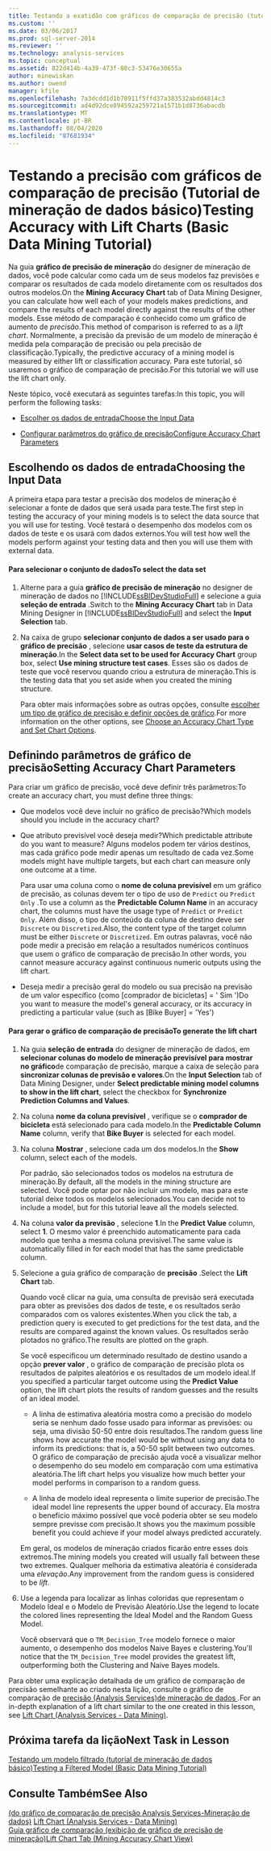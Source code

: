 ```yaml
---
title: Testando a exatidão com gráficos de comparação de precisão (tutorial de mineração de dados básico) | Microsoft Docs
ms.custom: ''
ms.date: 03/06/2017
ms.prod: sql-server-2014
ms.reviewer: ''
ms.technology: analysis-services
ms.topic: conceptual
ms.assetid: 822d414b-4a39-473f-80c3-53476e30655a
author: minewiskan
ms.author: owend
manager: kfile
ms.openlocfilehash: 7a3dcdd1d1b78911f5ffd37a383532abdd4814c3
ms.sourcegitcommit: ad4d92dce894592a259721a1571b1d8736abacdb
ms.translationtype: MT
ms.contentlocale: pt-BR
ms.lasthandoff: 08/04/2020
ms.locfileid: "87681934"
---
```

# <a name="testing-accuracy-with-lift-charts-basic-data-mining-tutorial"></a><span data-ttu-id="cc44b-102">Testando a precisão com gráficos de comparação de precisão (Tutorial de mineração de dados básico)</span><span class="sxs-lookup"><span data-stu-id="cc44b-102">Testing Accuracy with Lift Charts (Basic Data Mining Tutorial)</span></span>
  <span data-ttu-id="cc44b-103">Na guia **gráfico de precisão de mineração** do designer de mineração de dados, você pode calcular como cada um de seus modelos faz previsões e comparar os resultados de cada modelo diretamente com os resultados dos outros modelos.</span><span class="sxs-lookup"><span data-stu-id="cc44b-103">On the **Mining Accuracy Chart** tab of Data Mining Designer, you can calculate how well each of your models makes predictions, and compare the results of each model directly against the results of the other models.</span></span> <span data-ttu-id="cc44b-104">Esse método de comparação é conhecido como um gráfico de aumento de *precisão*.</span><span class="sxs-lookup"><span data-stu-id="cc44b-104">This method of comparison is referred to as a *lift chart*.</span></span> <span data-ttu-id="cc44b-105">Normalmente, a precisão da previsão de um modelo de mineração é medida pela comparação de precisão ou pela precisão de classificação.</span><span class="sxs-lookup"><span data-stu-id="cc44b-105">Typically, the predictive accuracy of a mining model is measured by either lift or classification accuracy.</span></span> <span data-ttu-id="cc44b-106">Para este tutorial, só usaremos o gráfico de comparação de precisão.</span><span class="sxs-lookup"><span data-stu-id="cc44b-106">For this tutorial we will use the lift chart only.</span></span>  
  
 <span data-ttu-id="cc44b-107">Neste tópico, você executará as seguintes tarefas:</span><span class="sxs-lookup"><span data-stu-id="cc44b-107">In this topic, you will perform the following tasks:</span></span>  
  
-   [<span data-ttu-id="cc44b-108">Escolher os dados de entrada</span><span class="sxs-lookup"><span data-stu-id="cc44b-108">Choose the Input Data</span></span>](#BKMK_InputData)  
  
-   [<span data-ttu-id="cc44b-109">Configurar parâmetros do gráfico de precisão</span><span class="sxs-lookup"><span data-stu-id="cc44b-109">Configure Accuracy Chart Parameters</span></span>](#BKMK_Selecting)  
  
##  <a name="choosing-the-input-data"></a><a name="BKMK_InputData"></a><span data-ttu-id="cc44b-110">Escolhendo os dados de entrada</span><span class="sxs-lookup"><span data-stu-id="cc44b-110">Choosing the Input Data</span></span>  
 <span data-ttu-id="cc44b-111">A primeira etapa para testar a precisão dos modelos de mineração é selecionar a fonte de dados que será usada para teste.</span><span class="sxs-lookup"><span data-stu-id="cc44b-111">The first step in testing the accuracy of your mining models is to select the data source that you will use for testing.</span></span> <span data-ttu-id="cc44b-112">Você testará o desempenho dos modelos com os dados de teste e os usará com dados externos.</span><span class="sxs-lookup"><span data-stu-id="cc44b-112">You will test how well the models perform against your testing data and then you will use them with external data.</span></span>  
  
#### <a name="to-select-the-data-set"></a><span data-ttu-id="cc44b-113">Para selecionar o conjunto de dados</span><span class="sxs-lookup"><span data-stu-id="cc44b-113">To select the data set</span></span>  
  
1.  <span data-ttu-id="cc44b-114">Alterne para a guia **gráfico de precisão de mineração** no designer de mineração de dados no [!INCLUDE[ssBIDevStudioFull](../includes/ssbidevstudiofull-md.md)] e selecione a guia **seleção de entrada** .</span><span class="sxs-lookup"><span data-stu-id="cc44b-114">Switch to the **Mining Accuracy Chart** tab in Data Mining Designer in [!INCLUDE[ssBIDevStudioFull](../includes/ssbidevstudiofull-md.md)] and select the **Input Selection** tab.</span></span>  
  
2.  <span data-ttu-id="cc44b-115">Na caixa de grupo **selecionar conjunto de dados a ser usado para o gráfico de precisão** , selecione **usar casos de teste da estrutura de mineração**.</span><span class="sxs-lookup"><span data-stu-id="cc44b-115">In the **Select data set to be used for Accuracy Chart** group box, select **Use mining structure test cases**.</span></span> <span data-ttu-id="cc44b-116">Esses são os dados de teste que você reservou quando criou a estrutura de mineração.</span><span class="sxs-lookup"><span data-stu-id="cc44b-116">This is the testing data that you set aside when you created the mining structure.</span></span>  
  
     <span data-ttu-id="cc44b-117">Para obter mais informações sobre as outras opções, consulte [escolher um tipo de gráfico de precisão e definir opções de gráfico](../../2014/analysis-services/data-mining/choose-an-accuracy-chart-type-and-set-chart-options.md).</span><span class="sxs-lookup"><span data-stu-id="cc44b-117">For more information on the other options, see [Choose an Accuracy Chart Type and Set Chart Options](../../2014/analysis-services/data-mining/choose-an-accuracy-chart-type-and-set-chart-options.md).</span></span>  
  
##  <a name="setting-accuracy-chart-parameters"></a><a name="BKMK_Selecting"></a><span data-ttu-id="cc44b-118">Definindo parâmetros de gráfico de precisão</span><span class="sxs-lookup"><span data-stu-id="cc44b-118">Setting Accuracy Chart Parameters</span></span>  
 <span data-ttu-id="cc44b-119">Para criar um gráfico de precisão, você deve definir três parâmetros:</span><span class="sxs-lookup"><span data-stu-id="cc44b-119">To create an accuracy chart, you must define three things:</span></span>  
  
-   <span data-ttu-id="cc44b-120">Que modelos você deve incluir no gráfico de precisão?</span><span class="sxs-lookup"><span data-stu-id="cc44b-120">Which models should you include in the accuracy chart?</span></span>  
  
-   <span data-ttu-id="cc44b-121">Que atributo previsível você deseja medir?</span><span class="sxs-lookup"><span data-stu-id="cc44b-121">Which predictable attribute do you want to measure?</span></span> <span data-ttu-id="cc44b-122">Alguns modelos podem ter vários destinos, mas cada gráfico pode medir apenas um resultado de cada vez.</span><span class="sxs-lookup"><span data-stu-id="cc44b-122">Some models might have multiple targets, but each chart can measure only one outcome at a time.</span></span>  
  
     <span data-ttu-id="cc44b-123">Para usar uma coluna como o **nome de coluna previsível** em um gráfico de precisão, as colunas devem ter o tipo de uso de `Predict` ou `Predict Only` .</span><span class="sxs-lookup"><span data-stu-id="cc44b-123">To use a column as the **Predictable Column Name** in an accuracy chart, the columns must have the usage type of `Predict` or `Predict Only`.</span></span> <span data-ttu-id="cc44b-124">Além disso, o tipo de conteúdo da coluna de destino deve ser `Discrete` ou `Discretized`.</span><span class="sxs-lookup"><span data-stu-id="cc44b-124">Also, the content type of the target column must be either `Discrete` or `Discretized`.</span></span> <span data-ttu-id="cc44b-125">Em outras palavras, você não pode medir a precisão em relação a resultados numéricos contínuos que usem o gráfico de comparação de precisão.</span><span class="sxs-lookup"><span data-stu-id="cc44b-125">In other words, you cannot measure accuracy against continuous numeric outputs using the lift chart.</span></span>  
  
-   <span data-ttu-id="cc44b-126">Deseja medir a precisão geral do modelo ou sua precisão na previsão de um valor específico (como [comprador de bicicletas] = ' Sim ')</span><span class="sxs-lookup"><span data-stu-id="cc44b-126">Do you want to measure the model's general accuracy, or its accuracy  in predicting a particular value (such as [Bike Buyer] = 'Yes')</span></span>  
  
#### <a name="to-generate-the-lift-chart"></a><span data-ttu-id="cc44b-127">Para gerar o gráfico de comparação de precisão</span><span class="sxs-lookup"><span data-stu-id="cc44b-127">To generate the lift chart</span></span>  
  
1.  <span data-ttu-id="cc44b-128">Na guia **seleção de entrada** do designer de mineração de dados, em **selecionar colunas do modelo de mineração previsível para mostrar no gráfico**de comparação de precisão, marque a caixa de seleção para **sincronizar colunas de previsão e valores**.</span><span class="sxs-lookup"><span data-stu-id="cc44b-128">On the **Input Selection** tab of Data Mining Designer, under **Select predictable mining model columns to show in the lift chart**, select the checkbox for **Synchronize Prediction Columns and Values**.</span></span>  
  
2.  <span data-ttu-id="cc44b-129">Na coluna **nome da coluna previsível** , verifique se o **comprador de bicicleta** está selecionado para cada modelo.</span><span class="sxs-lookup"><span data-stu-id="cc44b-129">In the **Predictable Column Name** column, verify that **Bike Buyer** is selected for each model.</span></span>  
  
3.  <span data-ttu-id="cc44b-130">Na coluna **Mostrar** , selecione cada um dos modelos.</span><span class="sxs-lookup"><span data-stu-id="cc44b-130">In the **Show** column, select each of the models.</span></span>  
  
     <span data-ttu-id="cc44b-131">Por padrão, são selecionados todos os modelos na estrutura de mineração.</span><span class="sxs-lookup"><span data-stu-id="cc44b-131">By default, all the models in the mining structure are selected.</span></span> <span data-ttu-id="cc44b-132">Você pode optar por não incluir um modelo, mas para este tutorial deixe todos os modelos selecionados.</span><span class="sxs-lookup"><span data-stu-id="cc44b-132">You can decide not to include a model, but for this tutorial leave all the models selected.</span></span>  
  
4.  <span data-ttu-id="cc44b-133">Na coluna **valor da previsão** , selecione **1**.</span><span class="sxs-lookup"><span data-stu-id="cc44b-133">In the **Predict Value** column, select **1**.</span></span> <span data-ttu-id="cc44b-134">O mesmo valor é preenchido automaticamente para cada modelo que tenha a mesma coluna previsível.</span><span class="sxs-lookup"><span data-stu-id="cc44b-134">The same value is automatically filled in for each model that has the same predictable column.</span></span>  
  
5.  <span data-ttu-id="cc44b-135">Selecione a guia gráfico de comparação de **precisão** .</span><span class="sxs-lookup"><span data-stu-id="cc44b-135">Select the **Lift Chart** tab.</span></span>  
  
     <span data-ttu-id="cc44b-136">Quando você clicar na guia, uma consulta de previsão será executada para obter as previsões dos dados de teste, e os resultados serão comparados com os valores existentes.</span><span class="sxs-lookup"><span data-stu-id="cc44b-136">When you click the tab, a prediction query is executed to get predictions for the test data, and the results are compared against the known values.</span></span> <span data-ttu-id="cc44b-137">Os resultados serão plotados no gráfico.</span><span class="sxs-lookup"><span data-stu-id="cc44b-137">The results are plotted on the graph.</span></span>  
  
     <span data-ttu-id="cc44b-138">Se você especificou um determinado resultado de destino usando a opção **prever valor** , o gráfico de comparação de precisão plota os resultados de palpites aleatórios e os resultados de um modelo ideal.</span><span class="sxs-lookup"><span data-stu-id="cc44b-138">If you specified a particular target outcome using the **Predict Value** option, the lift chart plots the results of random guesses and the results of an ideal model.</span></span>  
  
    -   <span data-ttu-id="cc44b-139">A linha de estimativa aleatória mostra como a precisão do modelo seria se nenhum dado fosse usado para informar as previsões: ou seja, uma divisão 50-50 entre dois resultados.</span><span class="sxs-lookup"><span data-stu-id="cc44b-139">The random guess line shows how accurate the model would be without using any data to inform its predictions: that is, a 50-50 split between two outcomes.</span></span> <span data-ttu-id="cc44b-140">O gráfico de comparação de precisão ajuda você a visualizar melhor o desempenho do seu modelo em comparação com uma estimativa aleatória.</span><span class="sxs-lookup"><span data-stu-id="cc44b-140">The lift chart helps you visualize how much better your model performs in comparison to a random guess.</span></span>  
  
    -   <span data-ttu-id="cc44b-141">A linha de modelo ideal representa o limite superior de precisão.</span><span class="sxs-lookup"><span data-stu-id="cc44b-141">The ideal model line represents the upper bound of accuracy.</span></span> <span data-ttu-id="cc44b-142">Ela mostra o benefício máximo possível que você poderia obter se seu modelo sempre previsse com precisão.</span><span class="sxs-lookup"><span data-stu-id="cc44b-142">It shows you the maximum possible benefit you could achieve if your model always predicted accurately.</span></span>  
  
     <span data-ttu-id="cc44b-143">Em geral, os modelos de mineração criados ficarão entre esses dois extremos.</span><span class="sxs-lookup"><span data-stu-id="cc44b-143">The mining models you created will usually fall between these two extremes.</span></span> <span data-ttu-id="cc44b-144">Qualquer melhoria da estimativa aleatória é considerada uma *elevação*.</span><span class="sxs-lookup"><span data-stu-id="cc44b-144">Any improvement from the random guess is considered to be *lift*.</span></span>  
  
6.  <span data-ttu-id="cc44b-145">Use a legenda para localizar as linhas coloridas que representam o Modelo Ideal e o Modelo de Previsão Aleatório.</span><span class="sxs-lookup"><span data-stu-id="cc44b-145">Use the legend to locate the colored lines representing the Ideal Model and the Random Guess Model.</span></span>  
  
     <span data-ttu-id="cc44b-146">Você observará que o `TM_Decision_Tree` modelo fornece o maior aumento, o desempenho dos modelos Naive Bayes e clustering.</span><span class="sxs-lookup"><span data-stu-id="cc44b-146">You'll notice that the `TM_Decision_Tree` model provides the greatest lift,  outperforming both the Clustering and Naive Bayes models.</span></span>  
  
 <span data-ttu-id="cc44b-147">Para obter uma explicação detalhada de um gráfico de comparação de precisão semelhante ao criado nesta lição, consulte o gráfico de comparação de [precisão &#40;Analysis Services&#41;de mineração de dados ](../../2014/analysis-services/data-mining/lift-chart-analysis-services-data-mining.md).</span><span class="sxs-lookup"><span data-stu-id="cc44b-147">For an in-depth explanation of a lift chart similar to the one created in this lesson, see [Lift Chart &#40;Analysis Services - Data Mining&#41;](../../2014/analysis-services/data-mining/lift-chart-analysis-services-data-mining.md).</span></span>  
  
## <a name="next-task-in-lesson"></a><span data-ttu-id="cc44b-148">Próxima tarefa da lição</span><span class="sxs-lookup"><span data-stu-id="cc44b-148">Next Task in Lesson</span></span>  
 [<span data-ttu-id="cc44b-149">Testando um modelo filtrado &#40;tutorial de mineração de dados básico&#41;</span><span class="sxs-lookup"><span data-stu-id="cc44b-149">Testing a Filtered Model &#40;Basic Data Mining Tutorial&#41;</span></span>](../../2014/tutorials/testing-a-filtered-model-basic-data-mining-tutorial.md)  
  
## <a name="see-also"></a><span data-ttu-id="cc44b-150">Consulte Também</span><span class="sxs-lookup"><span data-stu-id="cc44b-150">See Also</span></span>  
 <span data-ttu-id="cc44b-151">[&#40;do gráfico de comparação de precisão Analysis Services-Mineração de dados&#41;](../../2014/analysis-services/data-mining/lift-chart-analysis-services-data-mining.md) </span><span class="sxs-lookup"><span data-stu-id="cc44b-151">[Lift Chart &#40;Analysis Services - Data Mining&#41;](../../2014/analysis-services/data-mining/lift-chart-analysis-services-data-mining.md) </span></span>  
 [<span data-ttu-id="cc44b-152">Guia gráfico de comparação &#40;exibição de gráfico de precisão de mineração&#41;</span><span class="sxs-lookup"><span data-stu-id="cc44b-152">Lift Chart Tab &#40;Mining Accuracy Chart View&#41;</span></span>](../../2014/analysis-services/lift-chart-tab-mining-accuracy-chart-view.md)  
  
  
